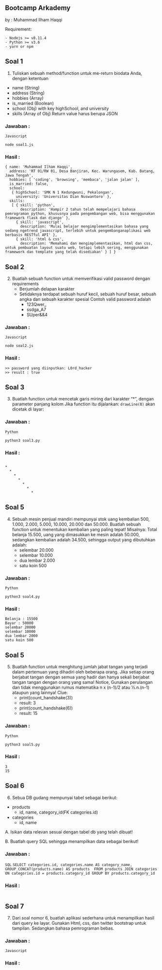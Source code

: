 Bootcamp Arkademy
-----------------

by : Muhammad Ilham Haqqi

Requirement:

    - Nodejs >= v8.11.4
    - Python >= v3.6
    - yarn or npm

## Soal 1
1. Tuliskan sebuah method/function untuk me-return biodata Anda, dengan ketentuan
- name (String)
- address (String)
- hobbies (Array)
- is_married (Boolean)
- school (Obj) with key highSchool, and university
- skills (Array of Obj)
Return value harus berupa JSON

### Jawaban :
``` Javascript ```

``` node soal1.js ```

### Hasil :
``` 
{ name: 'Muhammad Ilham Haqqi',
  address: 'RT 01/RW 01, Desa Banjiran, Kec. Warungasem, Kab. Batang, Jawa Tengah',
  hobbies: [ 'coding', 'browsing', 'membaca', 'jalan jalan' ],
  is_married: false,
  school:
   { highSchool: 'SMK N 1 Kedungwuni, Pekalongan',
     university: 'Universitas Dian Nuswantoro' },
  skills:
   [ { skill: 'python',
       description: 'Hampir 2 tahun telah mempelajari bahasa pemrograman python, khususnya pada pengembangan web, bisa menggunakan framework flask dan django' },
     { skill: 'javascript',
       description: 'Mulai belajar mengimplementasikan bahasa yang sedang ngetrend javascript, terlebih untuk pengembanganaplikasi web berbasis RESTful API' },
     { skill: 'html & css',
       description: 'Memahami dan mengimplementasikan, html dan css, untuk pembuatan layout suatu web, tetapi lebih sering, menggunakan framework dan template yang telah disediakan' } ] }
```

## Soal 2
2. Buatlah sebuah function untuk memverifikasi valid password dengan requirements
    - Berjumlah delapan karakter
    - Setidaknya terdapat sebuah huruf kecil, sebuah huruf besar, sebuah angka dan
    sebuah karakter spesial
    Contoh valid password adalah
        - 123Qwer_
        - ssdga_A7
        - SUper&&4

### Jawaban :
``` Javascript ```

``` node soal2.js ```

### Hasil :
``` 
>> password yang diinputkan: L0rd_hacker
>> result : true
```


## Soal 3
3.  Buatlah function untuk mencetak garis miring dari karakter “*”, dengan parameter
panjang kolom
Jika function itu dijalankan:
``` drawLine(8) ```
akan dicetak di layar:

### Jawaban :
``` Python ```

``` python3 soal3.py ```

### Hasil :
``` 

*
  *
    *
      *
        *
          *
            *
```

## Soal 5
4. Sebuah mesin penjual mandiri mempunyai stok uang kembalian 500, 1.000, 2.000,
5.000, 10.000, 20.000 dan 50.000.
Buatlah sebuah function untuk menentukan kembalian yang paling tepat!
Misalnya: Total belanja 15.500, uang yang dimasukkan ke mesin adalah 50.000,
sedangkan kembalian adalah 34.500, sehingga output yang dibutuhkan adalah:
   - selembar 20.000
   - selembar 10.000
   - dua lembar 2.000
   - satu koin 500

### Jawaban :
``` Python ```

``` python3 soal4.py ```

### Hasil :
``` 
Belanja : 15500
Bayar : 50000
selembar 20000
selembar 10000
dua lembar 2000
satu koin 500
```

## Soal 5
5. Buatlah function untuk menghitung jumlah jabat tangan yang terjadi dalam pertemuan
yang dihadiri oleh beberapa orang. Jika setiap orang berjabat tangan dengan semua
yang hadir dan hanya sekali berjabat tangan tangan dengan orang yang sama!
Notice, Gunakan perulangan dan tidak menggunakan rumus matematika n x (n-1)/2
atau ½.n.(n-1) ataupun yang lainnya!
Clue:
    - print(count_handshake(3))
    - result: 3
    - print(count_handshake(6))
    - result: 15

### Jawaban :
``` Python ```

``` python3 soal5.py ```

### Hasil :
``` 
3
15
```

## Soal 6
6. Sebua DB gudang mempunyai tabel sebagai berikut:
- products
    - id, name, category_id(FK categories.id)
- categories
    - id, name
    
A. Isikan data relevan sesuai dengan tabel db yang telah dibuat!

B. Buatlah query SQL sehingga menampilkan data sebagai berikut!
### Jawaban :
``` SQL ```
``` SELECT categories.id, categories.name AS category_name, GROUP_CONCAT(products.name) AS products  FROM products JOIN categories ON categories.id = products.category_id GROUP BY products.category_id ```
### Hasil :
``` 

```

## Soal 7
7. Dari soal nomor 6, buatlah aplikasi sederhana untuk menampilkan hasil dari query ke
layar. Gunakan Html, css, dan twitter bootstrap untuk tampilan. Sedangkan bahasa
pemrograman bebas.

### Jawaban :
``` Javascript ```

### Hasil :
``` 

```